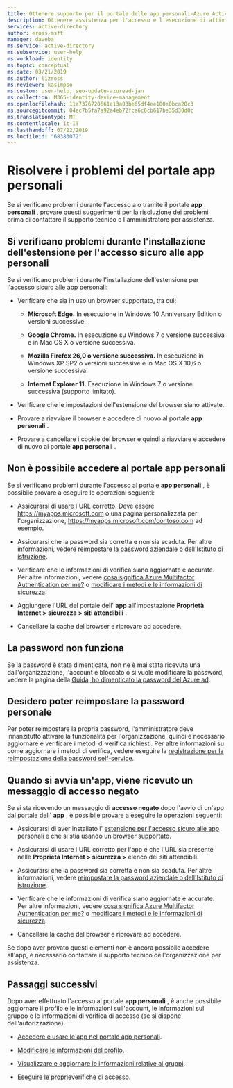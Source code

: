```yaml
---
title: Ottenere supporto per il portale delle app personali-Azure Active Directory | Microsoft Docs
description: Ottenere assistenza per l'accesso e l'esecuzione di attività comuni nel portale app personali.
services: active-directory
author: eross-msft
manager: daveba
ms.service: active-directory
ms.subservice: user-help
ms.workload: identity
ms.topic: conceptual
ms.date: 03/21/2019
ms.author: lizross
ms.reviewer: kasimpso
ms.custom: user-help, seo-update-azuread-jan
ms.collection: M365-identity-device-management
ms.openlocfilehash: 11a7376720661e13a03be65df4ee180e0bca20c3
ms.sourcegitcommit: 04ec7b5fa7a92a4eb72fca6c6cb617be35d30d0c
ms.translationtype: MT
ms.contentlocale: it-IT
ms.lasthandoff: 07/22/2019
ms.locfileid: "68383072"
---
```

# <a name="troubleshoot-problems-with-the-my-apps-portal"></a>Risolvere i problemi del portale app personali

Se si verificano problemi durante l'accesso a o tramite il portale **app personali** , provare questi suggerimenti per la risoluzione dei problemi prima di contattare il supporto tecnico o l'amministratore per assistenza.

## <a name="im-having-trouble-installing-the-my-apps-secure-sign-in-extension"></a>Si verificano problemi durante l'installazione dell'estensione per l'accesso sicuro alle app personali

Se si verificano problemi durante l'installazione dell'estensione per l'accesso sicuro alle app personali:

- Verificare che sia in uso un browser supportato, tra cui:

    - **Microsoft Edge.** In esecuzione in Windows 10 Anniversary Edition o versioni successive.

    - **Google Chrome.** In esecuzione su Windows 7 o versione successiva e in Mac OS X o versione successiva.

    - **Mozilla Firefox 26,0 o versione successiva.** In esecuzione in Windows XP SP2 o versioni successive e in Mac OS X 10,6 o versione successiva.

    - **Internet Explorer 11.** Esecuzione in Windows 7 o versione successiva (supporto limitato).

- Verificare che le impostazioni dell'estensione del browser siano attivate.

- Provare a riavviare il browser e accedere di nuovo al portale **app personali** .

- Provare a cancellare i cookie del browser e quindi a riavviare e accedere di nuovo al portale **app personali** .

## <a name="i-cant-sign-in-to-the-my-apps-portal"></a>Non è possibile accedere al portale **app personali**

Se si verificano problemi durante l'accesso al portale **app personali** , è possibile provare a eseguire le operazioni seguenti:

- Assicurarsi di usare l'URL corretto. Deve essere https://myapps.microsoft.com o una pagina personalizzata per l'organizzazione, https://myapps.microsoft.com/contoso.com ad esempio.

- Assicurarsi che la password sia corretta e non sia scaduta. Per altre informazioni, vedere [reimpostare la password aziendale o dell'Istituto di istruzione](active-directory-passwords-update-your-own-password.md).

- Verificare che le informazioni di verifica siano aggiornate e accurate. Per altre informazioni, vedere [cosa significa Azure Multifactor Authentication per me?](multi-factor-authentication-end-user.md) o [modificare i metodi e le informazioni di sicurezza](security-info-add-update-methods-overview.md).

- Aggiungere l'URL del portale dell' **app** all'impostazione **Proprietà Internet > sicurezza > siti attendibili** .

- Cancellare la cache del browser e riprovare ad accedere.

## <a name="my-password-isnt-working"></a>La password non funziona

Se la password è stata dimenticata, non ne è mai stata ricevuta una dall'organizzazione, l'account è bloccato o si vuole modificare la password, vedere la pagina della [Guida, ho dimenticato la password del Azure ad](active-directory-passwords-update-your-own-password.md).

## <a name="i-want-to-be-able-to-reset-my-own-password"></a>Desidero poter reimpostare la password personale

Per poter reimpostare la propria password, l'amministratore deve innanzitutto attivare la funzionalità per l'organizzazione, quindi è necessario aggiornare e verificare i metodi di verifica richiesti. Per altre informazioni su come aggiornare i metodi di verifica, vedere eseguire la [registrazione per la reimpostazione della password self-service](active-directory-passwords-reset-register.md).

## <a name="im-getting-an-access-denied-message-when-i-start-an-app"></a>Quando si avvia un'app, viene ricevuto un messaggio di accesso negato

Se si sta ricevendo un messaggio di **accesso negato** dopo l'avvio di un'app dal portale dell' **app** , è possibile provare a eseguire le operazioni seguenti:

- Assicurarsi di aver installato l' [estensione per l'accesso sicuro alle app personali](my-apps-portal-end-user-access.md#download-and-install-the-my-apps-secure-sign-in-extension) e che si stia usando un [browser supportato](my-apps-portal-end-user-access.md#supported-browsers).

- Assicurarsi di usare l'URL corretto per l'app e che l'URL sia presente nelle **Proprietà Internet > sicurezza >** elenco dei siti attendibili.

- Assicurarsi che la password sia corretta e non sia scaduta. Per altre informazioni, vedere [reimpostare la password aziendale o dell'Istituto di istruzione](active-directory-passwords-update-your-own-password.md).

- Verificare che le informazioni di verifica siano aggiornate e accurate. Per altre informazioni, vedere [cosa significa Azure Multifactor Authentication per me?](multi-factor-authentication-end-user.md) o [modificare i metodi e le informazioni di sicurezza](security-info-add-update-methods-overview.md).

- Cancellare la cache del browser e riprovare ad accedere.

Se dopo aver provato questi elementi non è ancora possibile accedere all'app, è necessario contattare il supporto tecnico dell'organizzazione per assistenza.

## <a name="next-steps"></a>Passaggi successivi

Dopo aver effettuato l'accesso al portale **app personali** , è anche possibile aggiornare il profilo e le informazioni sull'account, le informazioni sul gruppo e le informazioni di verifica di accesso (se si dispone dell'autorizzazione).

- [Accedere e usare le app nel portale app personali](my-apps-portal-end-user-access.md).

- [Modificare le informazioni del profilo](my-apps-portal-end-user-update-profile.md).

- [Visualizzare e aggiornare le informazioni relative ai gruppi](my-apps-portal-end-user-groups.md).

- [Eseguire le proprie](my-apps-portal-end-user-access-reviews.md)verifiche di accesso.
